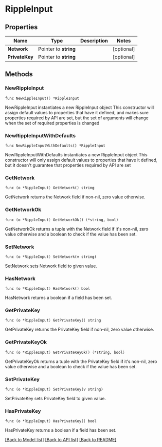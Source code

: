 # RippleInput

## Properties

Name | Type | Description | Notes
------------ | ------------- | ------------- | -------------
**Network** | Pointer to **string** |  | [optional] 
**PrivateKey** | Pointer to **string** |  | [optional] 

## Methods

### NewRippleInput

`func NewRippleInput() *RippleInput`

NewRippleInput instantiates a new RippleInput object
This constructor will assign default values to properties that have it defined,
and makes sure properties required by API are set, but the set of arguments
will change when the set of required properties is changed

### NewRippleInputWithDefaults

`func NewRippleInputWithDefaults() *RippleInput`

NewRippleInputWithDefaults instantiates a new RippleInput object
This constructor will only assign default values to properties that have it defined,
but it doesn't guarantee that properties required by API are set

### GetNetwork

`func (o *RippleInput) GetNetwork() string`

GetNetwork returns the Network field if non-nil, zero value otherwise.

### GetNetworkOk

`func (o *RippleInput) GetNetworkOk() (*string, bool)`

GetNetworkOk returns a tuple with the Network field if it's non-nil, zero value otherwise
and a boolean to check if the value has been set.

### SetNetwork

`func (o *RippleInput) SetNetwork(v string)`

SetNetwork sets Network field to given value.

### HasNetwork

`func (o *RippleInput) HasNetwork() bool`

HasNetwork returns a boolean if a field has been set.

### GetPrivateKey

`func (o *RippleInput) GetPrivateKey() string`

GetPrivateKey returns the PrivateKey field if non-nil, zero value otherwise.

### GetPrivateKeyOk

`func (o *RippleInput) GetPrivateKeyOk() (*string, bool)`

GetPrivateKeyOk returns a tuple with the PrivateKey field if it's non-nil, zero value otherwise
and a boolean to check if the value has been set.

### SetPrivateKey

`func (o *RippleInput) SetPrivateKey(v string)`

SetPrivateKey sets PrivateKey field to given value.

### HasPrivateKey

`func (o *RippleInput) HasPrivateKey() bool`

HasPrivateKey returns a boolean if a field has been set.


[[Back to Model list]](../README.md#documentation-for-models) [[Back to API list]](../README.md#documentation-for-api-endpoints) [[Back to README]](../README.md)


